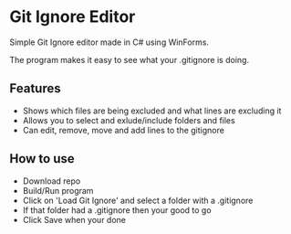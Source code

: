 # Git Ignore Editor

Simple Git Ignore editor made in C# using WinForms.

The program makes it easy to see what your .gitignore is doing.

## Features

* Shows which files are being excluded and what lines are excluding it
* Allows you to select and exlude/include folders and files
* Can edit, remove, move and add lines to the gitignore

## How to use

* Download repo
* Build/Run program
* Click on 'Load Git Ignore' and select a folder with a .gitignore
* If that folder had a .gitignore then your good to go
* Click Save when your done
